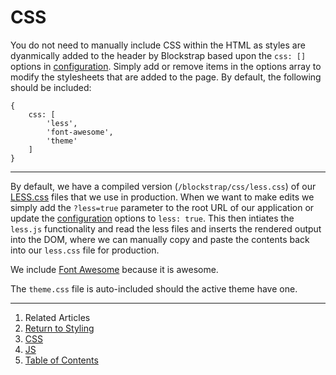 CSS
===

You do not need to manually include CSS within the HTML as styles are dyanmically added to the header by Blockstrap based upon the `css: []` options in [configuration](../../core/configuration/). Simply add or remove items in the options array to modify the stylesheets that are added to the page. By default, the following should be included:

<!--pre-javascript-->
```
{
    css: [
        'less', 
        'font-awesome',
        'theme'
    ]
}
```
---

By default, we have a compiled version (`/blockstrap/css/less.css`) of our [LESS.css](../../assets/less/) files that we use in production. When we want to make edits we simply add the `?less=true` parameter to the root URL of our application or update the [configuration](../../core/configuration/) options to `less: true`. This then intiates the `less.js` functionality and read the less files and inserts the rendered output into the DOM, where we can manually copy and paste the contents back into our `less.css` file for production.

We include [Font Awesome](http://fortawesome.github.io/Font-Awesome/) because it is awesome.

The `theme.css` file is auto-included should the active theme have one.

--------------------------------------------------------------------------------

1. Related Articles
2. [Return to Styling](../../styling/)
2. [CSS](../css/)
3. [JS](../js/)
4. [Table of Contents](../../../)
